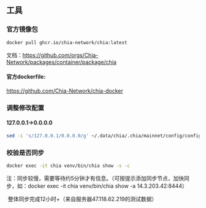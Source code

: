 ## 工具



### 官方镜像包

```bash
docker pull ghcr.io/chia-network/chia:latest
```

文档：https://github.com/orgs/Chia-Network/packages/container/package/chia



#### 官方dockerfile:

https://github.com/Chia-Network/chia-docker



### 调整修改配置

#### 127.0.0.1->0.0.0.0

```bash
sed -i 's/127.0.0.1/0.0.0.0/g' ~/.data/chia/.chia/mainnet/config/config.yaml
```



### 校验是否同步

```bash
docker exec -it chia venv/bin/chia show -s -c
```

注：同步较慢，需要等待约5分钟才有信息。（可按提示添加同步节点，加快同步，如：docker exec -it chia venv/bin/chia show -a 14.3.203.42:8444）

​		整体同步完成12小时+（来自服务器47.118.62.219的测试数据）